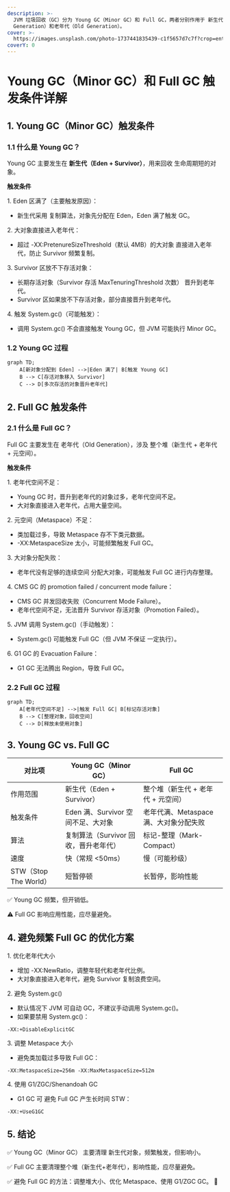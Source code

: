```yaml
---
description: >-
  JVM 垃圾回收（GC）分为 Young GC（Minor GC）和 Full GC，两者分别作用于 新生代（Young
  Generation）和老年代（Old Generation）。
cover: >-
  https://images.unsplash.com/photo-1737441835439-c1f5657d7c7f?crop=entropy&cs=srgb&fm=jpg&ixid=M3wxOTcwMjR8MHwxfHJhbmRvbXx8fHx8fHx8fDE3NDAyMzgzOTJ8&ixlib=rb-4.0.3&q=85
coverY: 0
---
```


# Young GC（Minor GC）和 Full GC 触发条件详解

## 1. Young GC（Minor GC）触发条件

### 1.1 什么是 Young GC？

Young GC 主要发生在 **新生代（Eden + Survivor）**，用来回收 生命周期短的对象。

**触发条件**

1\. Eden 区满了（主要触发原因）：

* 新生代采用 复制算法，对象先分配在 Eden，Eden 满了触发 GC。

2\. 大对象直接进入老年代：

* 超过 -XX:PretenureSizeThreshold（默认 4MB）的大对象 直接进入老年代，防止 Survivor 频繁复制。

3\. Survivor 区放不下存活对象：

* 长期存活对象（Survivor 存活 MaxTenuringThreshold 次数） 晋升到老年代。
* Survivor 区如果放不下存活对象，部分直接晋升到老年代。

4\. 触发 System.gc()（可能触发）：

* 调用 System.gc() 不会直接触发 Young GC，但 JVM 可能执行 Minor GC。

### 1.2 Young GC 过程

```mermaid
graph TD;
    A[新对象分配到 Eden] -->|Eden 满了| B[触发 Young GC]
    B --> C[存活对象移入 Survivor]
    C --> D[多次存活的对象晋升老年代]
```



## 2. Full GC 触发条件

### 2.1 什么是 Full GC？

Full GC 主要发生在 老年代（Old Generation），涉及 整个堆（新生代 + 老年代 + 元空间）。

**触发条件**

1\. 老年代空间不足：

* Young GC 时，晋升到老年代的对象过多，老年代空间不足。
* 大对象直接进入老年代，占用大量空间。

2\. 元空间（Metaspace）不足：

* 类加载过多，导致 Metaspace 存不下类元数据。
* -XX:MetaspaceSize 太小，可能频繁触发 Full GC。

3\. 大对象分配失败：

* 老年代没有足够的连续空间 分配大对象，可能触发 Full GC 进行内存整理。

4\. CMS GC 的 promotion failed / concurrent mode failure：

* CMS GC 并发回收失败（Concurrent Mode Failure）。
* 老年代空间不足，无法晋升 Survivor 存活对象（Promotion Failed）。

5\. JVM 调用 System.gc()（手动触发）：

* System.gc() 可能触发 Full GC（但 JVM 不保证 一定执行）。

6\. G1 GC 的 Evacuation Failure：

* G1 GC 无法腾出 Region，导致 Full GC。

### 2.2 Full GC 过程

```mermaid
graph TD;
    A[老年代空间不足] -->|触发 Full GC| B[标记存活对象]
    B --> C[整理对象，回收空间]
    C --> D[释放未使用对象]
```

## 3. Young GC vs. Full GC

| 对比项                 | Young GC（Minor GC）       | Full GC                  |
| ------------------- | ------------------------ | ------------------------ |
| 作用范围                | 新生代（Eden + Survivor）     | 整个堆（新生代 + 老年代 + 元空间）     |
| 触发条件                | Eden 满、Survivor 空间不足、大对象 | 老年代满、Metaspace 满、大对象分配失败 |
| 算法                  | 复制算法（Survivor 回收，晋升老年代）  | 标记-整理（Mark-Compact）      |
| 速度                  | 快（常规 <50ms）              | 慢（可能秒级）                  |
| STW（Stop The World） | 短暂停顿                     | 长暂停，影响性能                 |

✅ Young GC 频繁，但开销低。

⚠️ Full GC 影响应用性能，应尽量避免。

## 4. 避免频繁 Full GC 的优化方案

1\. 优化老年代大小

* 增加 -XX:NewRatio，调整年轻代和老年代比例。
* 大对象直接进入老年代，避免 Survivor 复制浪费空间。

2\. 避免 System.gc()

* 默认情况下 JVM 可自动 GC，不建议手动调用 System.gc()。
* 如果要禁用 System.gc()：

```
-XX:+DisableExplicitGC
```

3\. 调整 Metaspace 大小

* 避免类加载过多导致 Full GC：

```
-XX:MetaspaceSize=256m -XX:MaxMetaspaceSize=512m
```

4\. 使用 G1/ZGC/Shenandoah GC

* G1 GC 可 避免 Full GC 产生长时间 STW：

```
-XX:+UseG1GC
```

## 5. 结论

✅ Young GC（Minor GC） 主要清理 新生代对象，频繁触发，但影响小。

✅ Full GC 主要清理整个堆（新生代+老年代），影响性能，应尽量避免。

✅ 避免 Full GC 的方法：调整堆大小、优化 Metaspace、使用 G1/ZGC GC。 🚀
